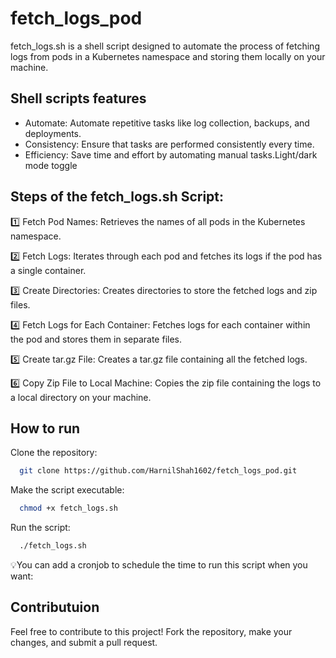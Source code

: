 
# fetch_logs_pod

fetch_logs.sh is a shell script designed to automate the process of fetching logs from pods in a Kubernetes namespace and storing them locally on your machine.


## Shell scripts features


- Automate: Automate repetitive tasks like log collection, backups, and deployments.
-  Consistency: Ensure that tasks are performed consistently every time. 
- Efficiency: Save time and effort by automating manual tasks.Light/dark mode toggle


## Steps of the fetch_logs.sh Script: 

1️⃣ Fetch Pod Names: Retrieves the names of all pods in the Kubernetes namespace.

2️⃣ Fetch Logs: Iterates through each pod and fetches its logs if the pod has a single container.

3️⃣ Create Directories: Creates directories to store the fetched logs and zip files.

4️⃣ Fetch Logs for Each Container: Fetches logs for each container within the pod and stores them in separate files.

5️⃣ Create tar.gz File: Creates a tar.gz file containing all the fetched logs.

6️⃣ Copy Zip File to Local Machine: Copies the zip file containing the logs to a local directory on your machine.


## How to run

Clone the repository:

```bash
  git clone https://github.com/HarnilShah1602/fetch_logs_pod.git
```
Make the script executable:

```bash
  chmod +x fetch_logs.sh 
```
Run the script:

```bash
  ./fetch_logs.sh
```

💡You can add a cronjob to schedule the time to run this script when you want:



## Contributuion


Feel free to contribute to this project! Fork the repository, make your changes, and submit a pull request.
